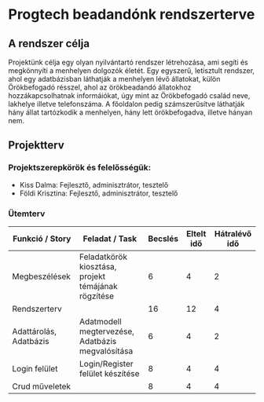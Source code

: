 # Progtech beadandónk rendszerterve

## A rendszer célja
Projektünk célja egy olyan nyilvántartó rendszer létrehozása, ami segíti és megkönnyíti a menhelyen dolgozók életét. Egy egyszerű, letisztult rendszer, ahol egy adatbázisban láthatják a menhelyen lévő állatokat, külön Örökbefogadó résszel, ahol az örökbeadandó állatokhoz hozzákapcsolhatnak informáiókat, úgy mint az Örökbefogadó család neve, lakhelye illetve telefonszáma. A főoldalon pedig számszerűsítve láthatják hány állat tartózkodik a menhelyen, hány lett örökbefogadva, illetve hányan nem.

## Projektterv
### Projektszerepkörök és felelősségük:
- Kiss Dalma: Fejlesztő, adminisztrátor, tesztelő
- Földi Krisztina: Fejlesztő, adminisztrátor, tesztelő

### Ütemterv
| Funkció / Story | Feladat / Task | Becslés | Eltelt idő | Hátralévő idő |
| --- | --- | --- | --- | --- |
| Megbeszélések | Feladatkörök kiosztása, projekt témájának rögzítése | 6 | 4 | 2 |
| Rendszerterv |  | 16 | 12 | 4 |
| Adattárolás, Adatbázis | Adatmodell megtervezése, Adatbázis megvalósítása | 6 | 4 | 2 |
| Login felület | Login/Register felület készítése | 8 | 4 | 4 |
| Crud műveletek |  | 8 | 4 | 4 |